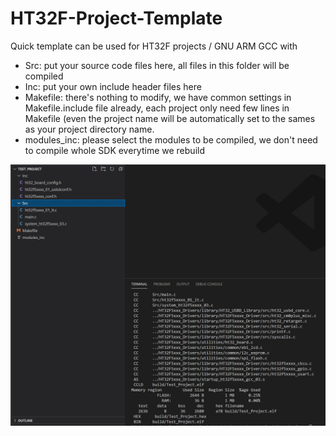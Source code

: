 # HT32F-Project-Template

Quick template can be used for HT32F projects / GNU ARM GCC with 
- Src: put your source code files here, all files in this folder will be compiled
- Inc: put your own include header files here
- Makefile: there's nothing to modify, we have common settings in Makefile.include file already, each project only need few lines in Makefile (even the project name will be automatically set to the sames as your project directory name.
- modules_inc: please select the modules to be compiled, we don't need to compile whole SDK everytime we rebuild

![alt text](https://github.com/haindvn/HT32F-Project-Template/blob/main/screenshot.JPG)
